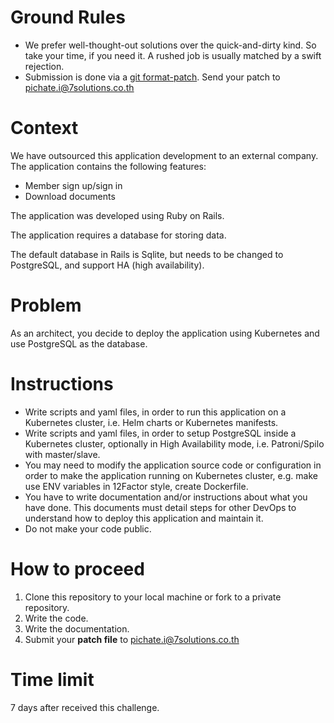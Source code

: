 Ground Rules
=======
* We prefer well-thought-out solutions over the quick-and-dirty kind. So take your time, if you need it. A rushed job is usually matched by a swift rejection.
* Submission is done via a [git format-patch](https://git-scm.com/docs/git-format-patch). Send your patch to pichate.i@7solutions.co.th

Context
=======
We have outsourced this application development to an external company. The application contains the following features:

 - Member sign up/sign in
 - Download documents

The application was developed using Ruby on Rails.

The application requires a database for storing data. 

The default database in Rails is Sqlite, but needs to be changed to PostgreSQL, and support HA (high availability).

Problem
=======
As an architect, you decide to deploy the application using Kubernetes and use PostgreSQL as the database.

Instructions
===========
 - Write scripts and yaml files, in order to run this application on a Kubernetes cluster, i.e. Helm charts or Kubernetes manifests.
 - Write scripts and yaml files, in order to setup PostgreSQL inside a Kubernetes cluster, optionally in High Availability mode, i.e. Patroni/Spilo with master/slave.
 - You may need to modify the application source code or configuration in order to make the application running on Kubernetes cluster, e.g. make use ENV variables in 12Factor style, create Dockerfile.
 - You have to write documentation and/or instructions about what you have done. This documents must detail steps for other DevOps to understand how to deploy this application and maintain it.
 - Do not make your code public.

How to proceed
===========
1) Clone this repository to your local machine or fork to a private repository.
2) Write the code.
3) Write the documentation.
4) Submit your **patch file** to pichate.i@7solutions.co.th

Time limit
===========
7 days after received this challenge.


